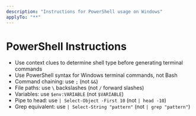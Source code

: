 ```yaml
---
description: "Instructions for PowerShell usage on Windows"
applyTo: "**"
---
```

# PowerShell Instructions

- Use context clues to determine shell type before generating terminal commands
- Use PowerShell syntax for Windows terminal commands, not Bash
- Command chaining: use `;` (not `&&`)
- File paths: use `\` backslashes (not `/` forward slashes)
- Variables: use `$env:VARIABLE` (not `$VARIABLE`)
- Pipe to head: use `| Select-Object -First 10` (not `| head -10`)
- Grep equivalent: use `| Select-String "pattern"` (not `| grep "pattern"`)
